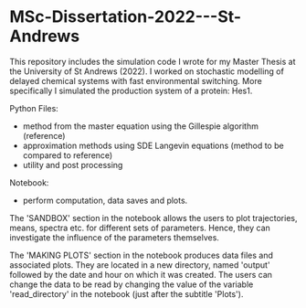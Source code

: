 # MSc-Dissertation-2022---St-Andrews

This repository includes the simulation code I wrote for my Master Thesis at the University of St Andrews (2022).
I worked on stochastic modelling of delayed chemical systems with fast environmental switching.
More specifically I simulated the production system of a protein: Hes1.

Python Files:
- method from the master equation using the Gillespie algorithm (reference)
- approximation methods using SDE Langevin equations (method to be compared to reference)
- utility and post processing

Notebook:
- perform computation, data saves and plots.

The 'SANDBOX' section in the notebook allows the users to plot trajectories, means, spectra etc. for different sets of parameters.
Hence, they can investigate the influence of the parameters themselves.

The 'MAKING PLOTS' section in the notebook produces data files and associated plots. They are located in a new directory, named 'output' followed by the date and hour on which it was created. The users can change the data to be read by changing the value of the variable 'read_directory' in the notebook (just after the subtitle 'Plots').
